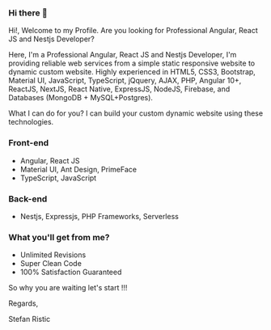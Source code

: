 ### Hi there 👋

Hi!, Welcome to my Profile.
Are you looking for Professional Angular, React JS and Nestjs Developer?

Here, I'm a Professional Angular, React JS and Nestjs Developer, I'm providing reliable web services from a simple static responsive website to dynamic custom website. Highly experienced in HTML5, CSS3, Bootstrap, Material UI, JavaScript, TypeScript, jQquery, AJAX, PHP, Angular 10+, ReactJS, NextJS, React Native, ExpressJS, NodeJS, Firebase, and Databases (MongoDB + MySQL+Postgres).

What I can do for you?
I can build your custom dynamic website using these technologies.

### Front-end
- Angular, React JS
- Material UI, Ant Design, PrimeFace
- TypeScript, JavaScript

### Back-end
- Nestjs, Expressjs, PHP Frameworks, Serverless

### What you'll get from me?
- Unlimited Revisions
- Super Clean Code
- 100% Satisfaction Guaranteed

So why you are waiting let's start !!!

Regards,

Stefan Ristic
